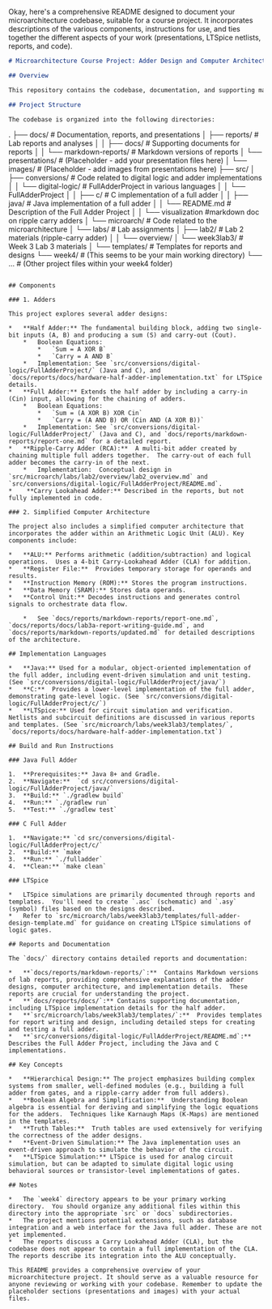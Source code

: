 Okay, here's a comprehensive README designed to document your microarchitecture codebase, suitable for a course project. It incorporates descriptions of the various components, instructions for use, and ties together the different aspects of your work (presentations, LTSpice netlists, reports, and code).

```markdown
# Microarchitecture Course Project: Adder Design and Computer Architecture

## Overview

This repository contains the codebase, documentation, and supporting materials for a microarchitecture course project. The project focuses on the design, implementation, and simulation of digital adders (half adder, full adder, and ripple-carry adder) and their integration into a simplified computer architecture.  The project emphasizes a hierarchical design approach, starting from basic logic gates and building up to more complex systems.  It covers both theoretical concepts (Boolean algebra, truth tables) and practical implementation using Java, C, and LTSpice.

## Project Structure

The codebase is organized into the following directories:

```
.
├── docs/                 # Documentation, reports, and presentations
│   ├── reports/          # Lab reports and analyses
│   │   ├── docs/         # Supporting documents for reports
│   │   └── markdown-reports/ # Markdown versions of reports
│   └── presentations/    # (Placeholder - add your presentation files here)
│       └── images/       # (Placeholder - add images from presentations here)
├── src/
│   ├── conversions/      # Code related to digital logic and adder implementations
│   │   └── digital-logic/ # FullAdderProject in various languages
│   │       └── FullAdderProject
│   │           ├── c/    # C implementation of a full adder
│   │           ├── java/ # Java implementation of a full adder
│   │           └── README.md # Description of the Full Adder Project
│   │           └── visualization #markdown doc on ripple carry adders
│   └── microarch/        # Code related to the microarchitecture
│       └── labs/         # Lab assignments
│           ├── lab2/     # Lab 2 materials (ripple-carry adder)
│           │   └── overview/
│           └── week3lab3/ # Week 3 Lab 3 materials
│               └── templates/ # Templates for reports and designs
└── week4/              # (This seems to be your main working directory)
    └── ...             # (Other project files within your week4 folder)

```

## Components

### 1. Adders

This project explores several adder designs:

*   **Half Adder:** The fundamental building block, adding two single-bit inputs (A, B) and producing a sum (S) and carry-out (Cout).
    *   Boolean Equations:
        *   `Sum = A XOR B`
        *   `Carry = A AND B`
    *   Implementation: See `src/conversions/digital-logic/FullAdderProject/` (Java and C), and `docs/reports/docs/hardware-half-adder-implementation.txt` for LTSpice details.
*   **Full Adder:** Extends the half adder by including a carry-in (Cin) input, allowing for the chaining of adders.
    *   Boolean Equations:
        *   `Sum = (A XOR B) XOR Cin`
        *   `Carry = (A AND B) OR (Cin AND (A XOR B))`
    *   Implementation: See `src/conversions/digital-logic/FullAdderProject/` (Java and C), and `docs/reports/markdown-reports/report-one.md` for a detailed report.
*   **Ripple-Carry Adder (RCA):**  A multi-bit adder created by chaining multiple full adders together.  The carry-out of each full adder becomes the carry-in of the next.
    *   Implementation:  Conceptual design in `src/microarch/labs/lab2/overview/lab2_overview.md` and `src/conversions/digital-logic/FullAdderProject/README.md`.
*    **Carry Lookahead Adder:** Described in the reports, but not fully implemented in code.

### 2. Simplified Computer Architecture

The project also includes a simplified computer architecture that incorporates the adder within an Arithmetic Logic Unit (ALU). Key components include:

*   **ALU:** Performs arithmetic (addition/subtraction) and logical operations.  Uses a 4-bit Carry-Lookahead Adder (CLA) for addition.
*   **Register File:**  Provides temporary storage for operands and results.
*   **Instruction Memory (ROM):** Stores the program instructions.
*   **Data Memory (SRAM):** Stores data operands.
*   **Control Unit:** Decodes instructions and generates control signals to orchestrate data flow.

    *   See `docs/reports/markdown-reports/report-one.md`, `docs/reports/docs/lab3a-report-writing-guide.md`, and `docs/reports/markdown-reports/updated.md` for detailed descriptions of the architecture.

## Implementation Languages

*   **Java:** Used for a modular, object-oriented implementation of the full adder, including event-driven simulation and unit testing.  (See `src/conversions/digital-logic/FullAdderProject/java/`)
*   **C:**  Provides a lower-level implementation of the full adder, demonstrating gate-level logic. (See `src/conversions/digital-logic/FullAdderProject/c/`)
*   **LTSpice:** Used for circuit simulation and verification.  Netlists and subcircuit definitions are discussed in various reports and templates. (See `src/microarch/labs/week3lab3/templates/`, `docs/reports/docs/hardware-half-adder-implementation.txt`)

## Build and Run Instructions

### Java Full Adder

1.  **Prerequisites:** Java 8+ and Gradle.
2.  **Navigate:**  `cd src/conversions/digital-logic/FullAdderProject/java/`
3.  **Build:** `./gradlew build`
4.  **Run:** `./gradlew run`
5.  **Test:** `./gradlew test`

### C Full Adder

1.  **Navigate:** `cd src/conversions/digital-logic/FullAdderProject/c/`
2.  **Build:** `make`
3.  **Run:** `./fulladder`
4.  **Clean:** `make clean`

### LTSpice

*   LTSpice simulations are primarily documented through reports and templates.  You'll need to create `.asc` (schematic) and `.asy` (symbol) files based on the designs described.
*   Refer to `src/microarch/labs/week3lab3/templates/full-adder-design-template.md` for guidance on creating LTSpice simulations of logic gates.

## Reports and Documentation

The `docs/` directory contains detailed reports and documentation:

*   **`docs/reports/markdown-reports/`:**  Contains Markdown versions of lab reports, providing comprehensive explanations of the adder designs, computer architecture, and implementation details.  These reports are crucial for understanding the project.
*   **`docs/reports/docs/`:** Contains supporting documentation, including LTSpice implementation details for the half adder.
*   **`src/microarch/labs/week3lab3/templates/`:**  Provides templates for report writing and design, including detailed steps for creating and testing a full adder.
*   **`src/conversions/digital-logic/FullAdderProject/README.md`:** Describes the Full Adder Project, including the Java and C implementations.

## Key Concepts

*   **Hierarchical Design:** The project emphasizes building complex systems from smaller, well-defined modules (e.g., building a full adder from gates, and a ripple-carry adder from full adders).
*   **Boolean Algebra and Simplification:**  Understanding Boolean algebra is essential for deriving and simplifying the logic equations for the adders.  Techniques like Karnaugh Maps (K-Maps) are mentioned in the templates.
*   **Truth Tables:**  Truth tables are used extensively for verifying the correctness of the adder designs.
*   **Event-Driven Simulation:** The Java implementation uses an event-driven approach to simulate the behavior of the circuit.
*   **LTSpice Simulation:** LTSpice is used for analog circuit simulation, but can be adapted to simulate digital logic using behavioral sources or transistor-level implementations of gates.

## Notes

*   The `week4` directory appears to be your primary working directory.  You should organize any additional files within this directory into the appropriate `src` or `docs` subdirectories.
*   The project mentions potential extensions, such as database integration and a web interface for the Java full adder. These are not yet implemented.
*   The reports discuss a Carry Lookahead Adder (CLA), but the codebase does not appear to contain a full implementation of the CLA. The reports describe its integration into the ALU conceptually.

This README provides a comprehensive overview of your microarchitecture project. It should serve as a valuable resource for anyone reviewing or working with your codebase. Remember to update the placeholder sections (presentations and images) with your actual files.
```
